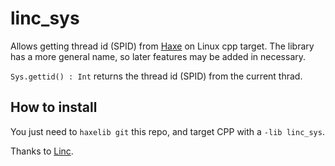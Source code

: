 # linc_sys

Allows getting thread id (SPID) from [Haxe](https://www.haxe.org) on Linux cpp target. The library has a more general name, so later features may be added in necessary.

`Sys.gettid() : Int` returns the thread id (SPID) from the current thrad.

## How to install

You just need to `haxelib git` this repo, and target CPP with a `-lib linc_sys`.

Thanks to [Linc](http://snowkit.github.io/linc/).
